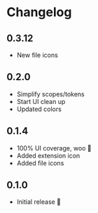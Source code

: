 # Changelog

## 0.3.12

- New file icons

## 0.2.0

- Simplify scopes/tokens
- Start UI clean up
- Updated colors

## 0.1.4

- 100% UI coverage, woo 🤗
- Added extension icon
- Added file icons

## 0.1.0

- Initial release 🎉
